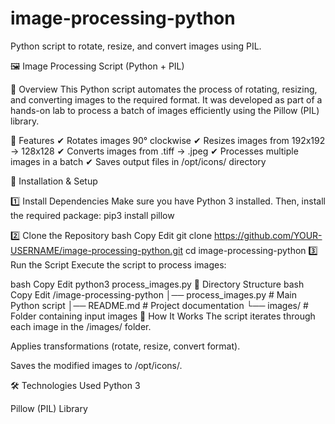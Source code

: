 # image-processing-python
Python script to rotate, resize, and convert images using PIL.

🖼️ Image Processing Script (Python + PIL)

📌 Overview
This Python script automates the process of rotating, resizing, and converting images to the required format.
It was developed as part of a hands-on lab to process a batch of images efficiently using the Pillow (PIL) library.

🔧 Features
✔ Rotates images 90° clockwise
✔ Resizes images from 192x192 → 128x128
✔ Converts images from .tiff → .jpeg
✔ Processes multiple images in a batch
✔ Saves output files in /opt/icons/ directory

🚀 Installation & Setup

1️⃣ Install Dependencies
Make sure you have Python 3 installed. Then, install the required package:
pip3 install pillow

2️⃣ Clone the Repository
bash
Copy
Edit
git clone https://github.com/YOUR-USERNAME/image-processing-python.git
cd image-processing-python
3️⃣ Run the Script
Execute the script to process images:

bash
Copy
Edit
python3 process_images.py
📂 Directory Structure
bash
Copy
Edit
/image-processing-python
│── process_images.py   # Main Python script
│── README.md           # Project documentation
└── images/             # Folder containing input images
🔗 How It Works
The script iterates through each image in the /images/ folder.

Applies transformations (rotate, resize, convert format).

Saves the modified images to /opt/icons/.

🛠️ Technologies Used
Python 3

Pillow (PIL) Library
